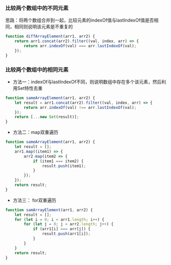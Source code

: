 ### 比较两个数组中的不同元素
思路：将两个数组合并到一起，比较元素的indexOf值与lastIndexOf值是否相同，相同则说明该元素是不重复的
```js
function diffArrayElement(arr1, arr2) {
    return arr1.concat(arr2).filter((val, index, arr) => {
        return arr.indexOf(val) === arr.lastIndexOf(val);
    });
}
```

### 比较两个数组中的相同元素
- 方法一：indexOf与lastIndexOf不同，则说明数组中存在多个该元素，然后利用Set特性去重
```js
function sameArrayElement(arr1, arr2) {
    let result = arr1.concat(arr2).filter((val, index, arr) => {
        return arr.indexOf(val) !== arr.lastIndexOf(val);
    });
    return [...new Set(result)];
}
```

- 方法二：map双重遍历
```js
function sameArrayElement(arr1, arr2) {
    let result = [];
    arr1.map((item1) => {
        arr2.map(item2 => {
            if (item1 === item2) {
                result.push(item1);
            }
        });
    });
    return result;
}
```

- 方法三： for双重遍历
```js
function samArrayElement(arr1, arr2) {
    let result = [];
    for (let i = 0; i < arr1.length; i++) {
        for (let j = 0; j < arr2.length; j++) {
            if (arr1[i] === arr[j]) {
                result.push(arr1[i]);
            }
        }
    }
    return result;
}
```
